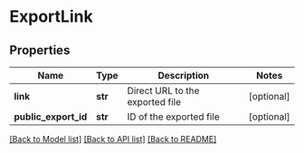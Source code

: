 # ExportLink

## Properties
Name | Type | Description | Notes
------------ | ------------- | ------------- | -------------
**link** | **str** | Direct URL to the exported file | [optional] 
**public_export_id** | **str** | ID of the exported file | [optional] 

[[Back to Model list]](../README.md#documentation-for-models) [[Back to API list]](../README.md#documentation-for-api-endpoints) [[Back to README]](../README.md)


